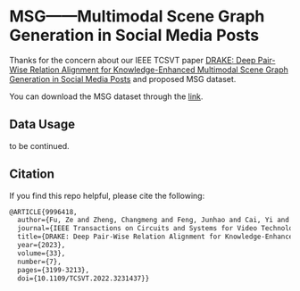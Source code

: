 # MSG——Multimodal Scene Graph Generation in Social Media Posts
Thanks for the concern about our IEEE TCSVT paper [DRAKE: Deep Pair-Wise Relation Alignment for Knowledge-Enhanced Multimodal Scene Graph Generation in Social Media Posts](https://ieeexplore.ieee.org/document/9996418) and proposed MSG dataset. 

You can download the MSG dataset through the [link](https://drive.google.com/file/d/1Oik24Qzk_XuHu9QG_seOA0UVLAooezJl/view?usp=drive_link).

## Data Usage
to be continued.

## Citation
If you find this repo helpful, please cite the following:
```latex
@ARTICLE{9996418,
  author={Fu, Ze and Zheng, Changmeng and Feng, Junhao and Cai, Yi and Wei, Xiao-Yong and Wang, Yaowei and Li, Qing},
  journal={IEEE Transactions on Circuits and Systems for Video Technology}, 
  title={DRAKE: Deep Pair-Wise Relation Alignment for Knowledge-Enhanced Multimodal Scene Graph Generation in Social Media Posts}, 
  year={2023},
  volume={33},
  number={7},
  pages={3199-3213},
  doi={10.1109/TCSVT.2022.3231437}}
```
